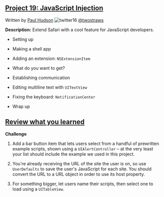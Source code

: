 ## [Project 19: JavaScript Injection](https://www.hackingwithswift.com/read/19/overview)
Written by [Paul Hudson](https://www.hackingwithswift.com/about)  ![twitter16](https://github.com/juliangyurov/PH-Project6a/assets/13259596/445c8ea0-65c4-4dba-8e1f-3f2750f0ef51)
  [@twostraws](https://twitter.com/twostraws)

**Description:** Extend Safari with a cool feature for JavaScript developers.

- Setting up

- Making a shell app

- Adding an extension: `NSExtensionItem`

- What do you want to get?

- Establishing communication

- Editing multiline text with `UITextView`

- Fixing the keyboard: `NotificationCenter`

- Wrap up

  
## [Review what you learned](https://www.hackingwithswift.com/review/hws/project-19-javascript-injection)

**Challenge**

1. Add a bar button item that lets users select from a handful of prewritten example scripts, shown using a `UIAlertController` – at the very least your list should include the example we used in this project.

2. You're already receiving the URL of the site the user is on, so use `UserDefaults` to save the user's JavaScript for each site. You should convert the URL to a URL object in order to use its host property.

3. For something bigger, let users name their scripts, then select one to load using a `UITableView`.
